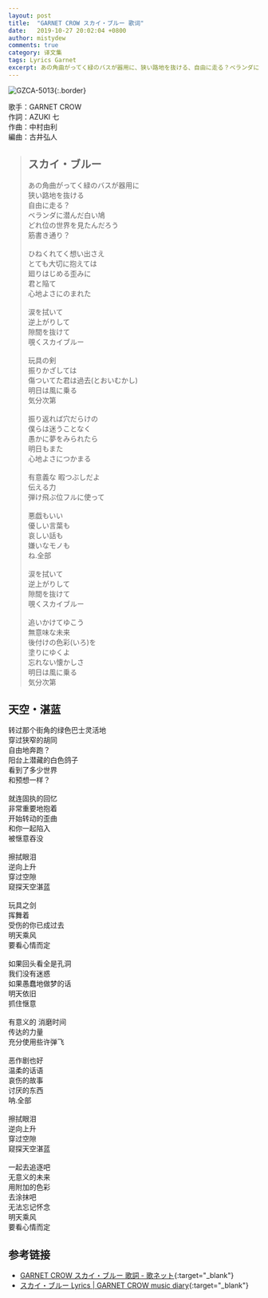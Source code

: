 ```yaml
---
layout: post
title:  "GARNET CROW スカイ・ブルー 歌词"
date:   2019-10-27 20:02:04 +0800
author: mistydew
comments: true
category: 译文集
tags: Lyrics Garnet
excerpt: あの角曲がってく緑のバスが器用に、狭い路地を抜ける、自由に走る？ベランダに潜んだ白い鳩、どれ位の世界を見たんだろう、筋書き通り？
---
```

![GZCA-5013](https://crowsub.github.io/images/discography/album/GZCA-5013.jpg){:.border}

歌手：GARNET CROW<br>
作詞：AZUKI 七<br>
作曲：中村由利<br>
編曲：古井弘人

<blockquote class="lyric-original">
  <h2>スカイ・ブルー</h2>
  <p>
    あの角曲がってく緑のバスが器用に<br>
    狭い路地を抜ける<br>
    自由に走る？<br>
    ベランダに潜んだ白い鳩<br>
    どれ位の世界を見たんだろう<br>
    筋書き通り？<br>
    <br>
    ひねくれてく想い出さえ<br>
    とても大切に抱えては<br>
    廻りはじめる歪みに<br>
    君と陥て<br>
    心地よさにのまれた<br>
    <br>
    涙を拭いて<br>
    逆上がりして<br>
    隙間を抜けて<br>
    覗くスカイブルー<br>
    <br>
    玩具の剣<br>
    振りかざしては<br>
    傷ついてた君は過去(とおいむかし)<br>
    明日は風に乗る<br>
    気分次第<br>
    <br>
    振り返れば穴だらけの<br>
    僕らは迷うことなく<br>
    愚かに夢をみられたら<br>
    明日もまた<br>
    心地よさにつかまる<br>
    <br>
    有意義な 暇つぶしだよ<br>
    伝える力<br>
    弾け飛ぶ位フルに使って<br>
    <br>
    悪戯もいい<br>
    優しい言葉も<br>
    哀しい話も<br>
    嫌いなモノも<br>
    ね.全部<br>
    <br>
    涙を拭いて<br>
    逆上がりして<br>
    隙間を抜けて<br>
    覗くスカイブルー<br>
    <br>
    追いかけてゆこう<br>
    無意味な未来<br>
    後付けの色彩(いろ)を<br>
    塗りにゆくよ<br>
    忘れない懐かしさ<br>
    明日は風に乗る<br>
    気分次第
  </p>
</blockquote>

<div class="lyric-translation">
  <h2>天空・湛蓝</h2>
  <p>
    转过那个街角的绿色巴士灵活地<br>
    穿过狭窄的胡同<br>
    自由地奔跑？<br>
    阳台上潜藏的白色鸽子<br>
    看到了多少世界<br>
    和预想一样？<br>
    <br>
    就连固执的回忆<br>
    非常重要地抱着<br>
    开始转动的歪曲<br>
    和你一起陷入<br>
    被惬意吞没<br>
    <br>
    擦拭眼泪<br>
    逆向上升<br>
    穿过空隙<br>
    窥探天空湛蓝<br>
    <br>
    玩具之剑<br>
    挥舞着<br>
    受伤的你已成过去<br>
    明天乘风<br>
    要看心情而定<br>
    <br>
    如果回头看全是孔洞<br>
    我们没有迷惑<br>
    如果愚蠢地做梦的话<br>
    明天依旧<br>
    抓住惬意<br>
    <br>
    有意义的 消磨时间<br>
    传达的力量<br>
    充分使用些许弹飞<br>
    <br>
    恶作剧也好<br>
    温柔的话语<br>
    哀伤的故事<br>
    讨厌的东西<br>
    呐.全部<br>
    <br>
    擦拭眼泪<br>
    逆向上升<br>
    穿过空隙<br>
    窥探天空湛蓝<br>
    <br>
    一起去追逐吧<br>
    无意义的未来<br>
    用附加的色彩<br>
    去涂抹吧<br>
    无法忘记怀念<br>
    明天乘风<br>
    要看心情而定
  </p>
</div>

## 参考链接

* [GARNET CROW スカイ・ブルー 歌詞 - 歌ネット](https://www.uta-net.com/song/20120/){:target="_blank"}
* [スカイ・ブルー Lyrics \| GARNET CROW music diary](https://crowsub.github.io/lyrics/original/スカイ・ブルー.html){:target="_blank"}
